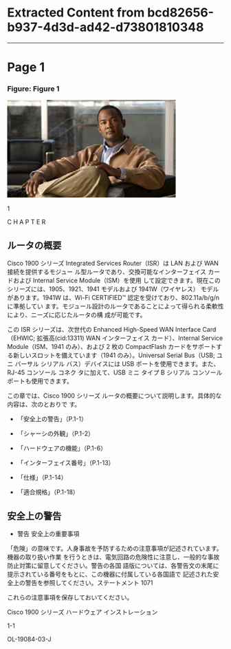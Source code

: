 # Extracted Content from bcd82656-b937-4d3d-ad42-d73801810348

---


# Page 1

### Figure: Figure 1

![Figure 1](figures/page1_fig1.png)

1

C H A P T E R

## ルータの概要

Cisco 1900 シリーズ Integrated Services Router（ISR）は LAN および WAN 接続を提供するモジュー ル型ルータであり、交換可能なインターフェイス カードおよび Internal Service Module（ISM）を使用 して設定できます。現在このシリーズには、1905、1921、1941 モデルおよび 1941W（ワイヤレス） モデルがあります。1941W は、Wi-Fi CERTIFIED™ 認定を受けており、802.11a/b/g/n に準拠してい ます。モジュール設計のルータであることによって得られる柔軟性により、ニーズに応じたルータの構 成が可能です。

この ISR シリーズは、次世代の Enhanced High-Speed WAN Interface Card（EHWIC; 拡張高(cid:13311) WAN インターフェイス カード）、Internal Service Module（ISM、1941 のみ）、および 2 枚の CompactFlash カードをサポートする新しいスロットを備えています（1941 のみ）。Universal Serial Bus（USB; ユニ バーサル シリアル バス）デバイスには USB ポートを使用できます。また、RJ-45 コンソール コネク タに加えて、USB ミニ タイプ B シリアル コンソール ポートも使用できます。

この章では、Cisco 1900 シリーズ ルータの概要について説明します。具体的な内容は、次のとおりで す。

- 「安全上の警告」（P.1-1）

- 「シャーシの外観」（P.1-2）

- 「ハードウェアの機能」（P.1-6）

- 「インターフェイス番号」（P.1-13）

- 「仕様」（P.1-14）

- 「適合規格」（P.1-18）

## 安全上の警告

- 警告 安全上の重要事項

「危険」の意味です。人身事故を予防するための注意事項が記述されています。機器の取り扱い作業 を行うときは、電気回路の危険性に注意し、一般的な事故防止対策に留意してください。警告の各国 語版については、各警告文の末尾に提示されている番号をもとに、この機器に付属している各国語で 記述された安全上の警告を参照してください。ステートメント 1071

これらの注意事項を保存しておいてください。

Cisco 1900 シリーズ ハードウェア インストレーション

1-1

OL-19084-03-J


